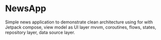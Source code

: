 # NewsApp
Simple news application to demonstrate clean architecture using for with Jetpack compose, view model as UI layer  mvvm, coroutines, flows, states, repository layer, data source layer.
